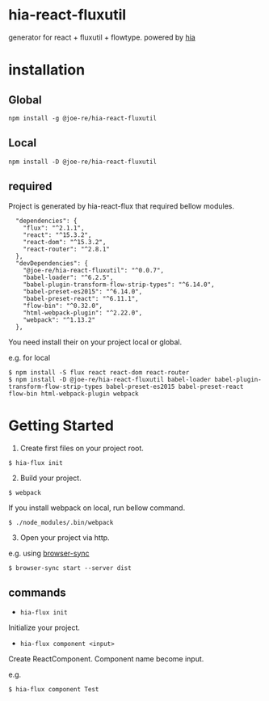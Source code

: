 # hia-react-fluxutil

generator for react + fluxutil + flowtype.
powered by [hia](https://github.com/joe-re/hia)

# installation

## Global

```
npm install -g @joe-re/hia-react-fluxutil
```

## Local

```
npm install -D @joe-re/hia-react-fluxutil
```

## required

Project is generated by hia-react-flux that required bellow modules.

```
  "dependencies": {
    "flux": "^2.1.1",
    "react": "^15.3.2",
    "react-dom": "^15.3.2",
    "react-router": "^2.8.1"
  },
  "devDependencies": {
    "@joe-re/hia-react-fluxutil": "^0.0.7",
    "babel-loader": "^6.2.5",
    "babel-plugin-transform-flow-strip-types": "^6.14.0",
    "babel-preset-es2015": "^6.14.0",
    "babel-preset-react": "^6.11.1",
    "flow-bin": "^0.32.0",
    "html-webpack-plugin": "^2.22.0",
    "webpack": "^1.13.2"
  },
```

You need install their on your project local or global.

e.g. for local

```
$ npm install -S flux react react-dom react-router
$ npm install -D @joe-re/hia-react-fluxutil babel-loader babel-plugin-transform-flow-strip-types babel-preset-es2015 babel-preset-react flow-bin html-webpack-plugin webpack
```

# Getting Started

1. Create first files on your project root.

```
$ hia-flux init
```

2. Build your project.

```
$ webpack
```

If you install webpack on local, run bellow command.

```
$ ./node_modules/.bin/webpack
```

3. Open your project via http.

e.g. using [browser-sync](https://github.com/browsersync/browser-sync)

```
$ browser-sync start --server dist
```

## commands

- `hia-flux init`

Initialize your project.

- `hia-flux component <input>`

Create ReactComponent.
Component name become input.

e.g.

```
$ hia-flux component Test
```


